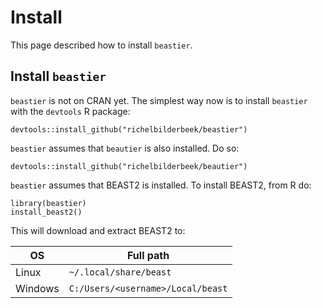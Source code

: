 # Install

This page described how to install `beastier`.

## Install `beastier`

`beastier` is not on CRAN yet. The simplest way now is to install `beastier` with the `devtools` R package:

```
devtools::install_github("richelbilderbeek/beastier")
```

`beastier` assumes that `beautier` is also installed. Do so:

```
devtools::install_github("richelbilderbeek/beautier")
```

`beastier` assumes that BEAST2 is installed. To install BEAST2, from R do:

```{r}
library(beastier)
install_beast2()
```

This will download and extract BEAST2 to:

OS|Full path
---|---
Linux|`~/.local/share/beast`
Windows|`C:/Users/<username>/Local/beast`
